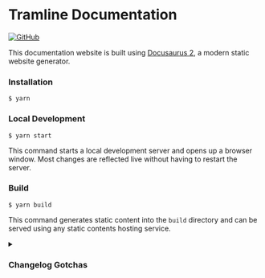 # Tramline Documentation

[![GitHub](https://img.shields.io/github/license/tramlinehq/docs)](/LICENSE.md)

This documentation website is built using [Docusaurus 2](https://docusaurus.io/), a modern static website generator.

### Installation

```
$ yarn
```

### Local Development

```
$ yarn start
```

This command starts a local development server and opens up a browser window. Most changes are reflected live without having to restart the server.

### Build

```
$ yarn build
```

This command generates static content into the `build` directory and can be served using any static contents hosting service.

<details>
<summary><h3>Changelog Gotchas</h3></summary>
<p>Changelogs at <a href="https://docs.tramline.app/changelog">https://docs.tramline.app/changelog</a> are populated from a <a href="https://github.com/facebook/docusaurus/blob/da85e227784960d1ad099483e632f8fd548a0907/website/src/plugins/changelog/index.js#L120">custom plugin</a> sourced from docusaurus's own website. The plugin is pretty hacky, so there are a few gotchas to keep in mind.</p>

Most of these are taken care of, but knowing how it works can come in handy later.

- In the titles, ignore the version, it doesn’t read it currently and that support is removed, we just increment the patch version to keep the parser happy. It only understands the dates inside the parens.
- The improvements and fixes for each changelog (the non-highlights) go under a `<details>` tag like https://linear.app/changelog but you must specify a `<summary>` also, otherwise the title will just show `Details`.
- The `### Committers` section is what populates the authors+icons on the top. But we don't show the committers themselves in text, so there’s code to remove that section. But to make that work, there's a made-up tag called `<endcommiters/>` that you must terminate the changelog section with.
- The images are sourced a bit awkwardly, assume the path of the images to be relative from the output directory which is `$ROOT/changelog/*.md` rather than `$ROOT/changelog.md`. In other words, assume you are inside `$ROOT/changelog/foo.md` and then source the image.
- If anything seems weird just bust `$ROOT/changelog` it can always be regen’d from `CHANGELOG.md`
  
</details>

